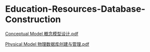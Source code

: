 # Education-Resources-Database-Construction

[Conceptual Model 概念模型设计.pdf](https://github.com/user-attachments/files/18469296/Conceptual.Model.pdf)

[Physical Model 物理数据库创建与管理.pdf](https://github.com/user-attachments/files/18469300/Physical.Model.pdf)
